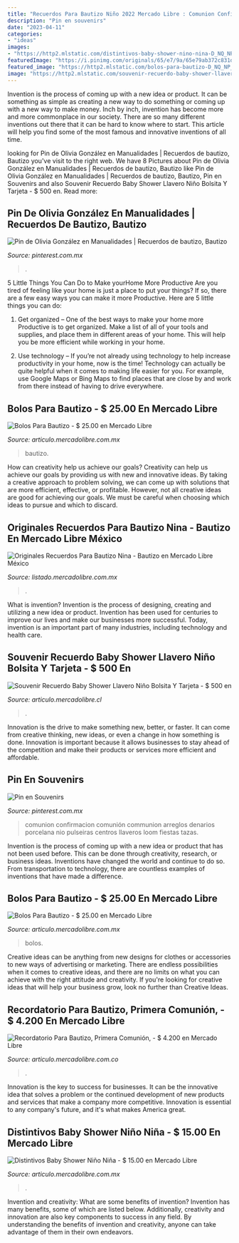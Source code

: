 ```yaml
---
title: "Recuerdos Para Bautizo Niño 2022 Mercado Libre : Comunion Confirmacion Comunión Communion Arreglos Denarios Porcelana Nio Pulseiras Centros Llaveros Loom Fiestas Tazas"
description: "Pin en souvenirs"
date: "2023-04-11"
categories:
- "ideas"
images:
- "https://http2.mlstatic.com/distintivos-baby-shower-nino-nina-D_NQ_NP_634867-MLM27027173632_032018-F.jpg"
featuredImage: "https://i.pinimg.com/originals/65/e7/9a/65e79ab372c831df717f056a5a4df8a5.jpg"
featured_image: "https://http2.mlstatic.com/bolos-para-bautizo-D_NQ_NP_168411-MLM20557108058_012016-F.jpg"
image: "https://http2.mlstatic.com/souvenir-recuerdo-baby-shower-llavero-nino-bolsita-y-tarjeta-D_NQ_NP_440411-MLC20534785618_012016-F.jpg"
---
```



Invention is the process of coming up with a new idea or product. It can be something as simple as creating a new way to do something or coming up with a new way to make money. Inch by inch, invention has become more and more commonplace in our society. There are so many different inventions out there that it can be hard to know where to start. This article will help you find some of the most famous and innovative inventions of all time.

	

		
looking for Pin de Olivia González en Manualidades | Recuerdos de bautizo, Bautizo you've visit to the right web. We have 8 Pictures about Pin de Olivia González en Manualidades | Recuerdos de bautizo, Bautizo like Pin de Olivia González en Manualidades | Recuerdos de bautizo, Bautizo, Pin en Souvenirs and also Souvenir Recuerdo Baby Shower Llavero Niño Bolsita Y Tarjeta - $ 500 en. Read more:
		
    
## Pin De Olivia González En Manualidades | Recuerdos De Bautizo, Bautizo

<img loading=lazy src="https://i.pinimg.com/originals/65/e7/9a/65e79ab372c831df717f056a5a4df8a5.jpg" onerror="this.onerror=null;this.src='https://tse4.mm.bing.net/th?id=OIP.PyKvyHEU5S5LuxKJ-a7_UAHaJ4&amp;pid=15.1';" alt="Pin de Olivia González en Manualidades | Recuerdos de bautizo, Bautizo">

_Source: pinterest.com.mx_

>. 

	

5 Little Things You Can Do to Make yourHome More Productive
Are you tired of feeling like your home is just a place to put your things? If so, there are a few easy ways you can make it more Productive. Here are 5 little things you can do:
1. Get organized – One of the best ways to make your home more Productive is to get organized. Make a list of all of your tools and supplies, and place them in different areas of your home. This will help you be more efficient while working in your home.

2. Use technology – If you’re not already using technology to help increase productivity in your home, now is the time! Technology can actually be quite helpful when it comes to making life easier for you. For example, use Google Maps or Bing Maps to find places that are close by and work from there instead of having to drive everywhere.


    
## Bolos Para Bautizo - $ 25.00 En Mercado Libre

<img loading=lazy src="https://http2.mlstatic.com/bolos-para-bautizo-D_NQ_NP_168411-MLM20557108058_012016-F.jpg" onerror="this.onerror=null;this.src='https://tse2.mm.bing.net/th?id=OIP.aC3mpvXt92b9-QnmPfVZwgHaFj&amp;pid=15.1';" alt="Bolos Para Bautizo - $ 25.00 en Mercado Libre">

_Source: articulo.mercadolibre.com.mx_

>bautizo. 

	

How can creativity help us achieve our goals?
Creativity can help us achieve our goals by providing us with new and innovative ideas. By taking a creative approach to problem solving, we can come up with solutions that are more efficient, effective, or profitable. However, not all creative ideas are good for achieving our goals. We must be careful when choosing which ideas to pursue and which to discard.

    
## Originales Recuerdos Para Bautizo Nina - Bautizo En Mercado Libre México

<img loading=lazy src="https://http2.mlstatic.com/D_Q_NP_962187-MLM26131745773_102017-Q.jpg" onerror="this.onerror=null;this.src='https://tse3.mm.bing.net/th?id=OIP.RmFegsUpAbL_JbYEtU4DQAAAAA&amp;pid=15.1';" alt="Originales Recuerdos Para Bautizo Nina - Bautizo en Mercado Libre México">

_Source: listado.mercadolibre.com.mx_

>. 

	

What is invention?
Invention is the process of designing, creating and utilizing a new idea or product. Invention has been used for centuries to improve our lives and make our businesses more successful. Today, invention is an important part of many industries, including technology and health care.

    
## Souvenir Recuerdo Baby Shower Llavero Niño Bolsita Y Tarjeta - $ 500 En

<img loading=lazy src="https://http2.mlstatic.com/souvenir-recuerdo-baby-shower-llavero-nino-bolsita-y-tarjeta-D_NQ_NP_440411-MLC20534785618_012016-F.jpg" onerror="this.onerror=null;this.src='https://tse2.mm.bing.net/th?id=OIP.XAn66aPrs3mzoT36Qfc_IAHaFj&amp;pid=15.1';" alt="Souvenir Recuerdo Baby Shower Llavero Niño Bolsita Y Tarjeta - $ 500 en">

_Source: articulo.mercadolibre.cl_

>. 

	

Innovation is the drive to make something new, better, or faster. It can come from creative thinking, new ideas, or even a change in how something is done. Innovation is important because it allows businesses to stay ahead of the competition and make their products or services more efficient and affordable.

    
## Pin En Souvenirs

<img loading=lazy src="https://i.pinimg.com/originals/ff/28/cc/ff28cca9e5a86633eab50cb080efd69c.jpg" onerror="this.onerror=null;this.src='https://tse2.mm.bing.net/th?id=OIP.GfP_u5-AJ9fuRj3NCLq5-wHaJ4&amp;pid=15.1';" alt="Pin en Souvenirs">

_Source: pinterest.com.mx_

>comunion confirmacion comunión communion arreglos denarios porcelana nio pulseiras centros llaveros loom fiestas tazas. 

	

Invention is the process of coming up with a new idea or product that has not been used before. This can be done through creativity, research, or business ideas. Inventions have changed the world and continue to do so. From transportation to technology, there are countless examples of inventions that have made a difference.

    
## Bolos Para Bautizo - $ 25.00 En Mercado Libre

<img loading=lazy src="https://http2.mlstatic.com/bolos-para-bautizo-D_NQ_NP_993511-MLM20557104962_012016-F.jpg" onerror="this.onerror=null;this.src='https://tse2.mm.bing.net/th?id=OIP.2C6UcmhefgzCNVtpHNwSrAHaFj&amp;pid=15.1';" alt="Bolos Para Bautizo - $ 25.00 en Mercado Libre">

_Source: articulo.mercadolibre.com.mx_

>bolos. 

	

Creative ideas can be anything from new designs for clothes or accessories to new ways of advertising or marketing. There are endless possibilities when it comes to creative ideas, and there are no limits on what you can achieve with the right attitude and creativity. If you're looking for creative ideas that will help your business grow, look no further than Creative Ideas.

    
## Recordatorio Para Bautizo, Primera Comunión, - $ 4.200 En Mercado Libre

<img loading=lazy src="https://http2.mlstatic.com/recordatorio-para-bautizo-primera-comunion-D_NQ_NP_573701-MCO20381933626_082015-F.jpg" onerror="this.onerror=null;this.src='https://tse3.mm.bing.net/th?id=OIP.bdkoX_5KCPDKkkiDZXVp_QHaFj&amp;pid=15.1';" alt="Recordatorio Para Bautizo, Primera Comunión, - $ 4.200 en Mercado Libre">

_Source: articulo.mercadolibre.com.co_

>. 

	

Innovation is the key to success for businesses. It can be the innovative idea that solves a problem or the continued development of new products and services that make a company more competitive. Innovation is essential to any company's future, and it's what makes America great.

    
## Distintivos Baby Shower Niño Niña - $ 15.00 En Mercado Libre

<img loading=lazy src="https://http2.mlstatic.com/distintivos-baby-shower-nino-nina-D_NQ_NP_634867-MLM27027173632_032018-F.jpg" onerror="this.onerror=null;this.src='https://tse2.mm.bing.net/th?id=OIP.3lU-96WHmNuy1IZSUa8n7wHaFj&amp;pid=15.1';" alt="Distintivos Baby Shower Niño Niña - $ 15.00 en Mercado Libre">

_Source: articulo.mercadolibre.com.mx_

>. 

	

Invention and creativity: What are some benefits of invention?
Invention has many benefits, some of which are listed below. Additionally, creativity and innovation are also key components to success in any field. By understanding the benefits of invention and creativity, anyone can take advantage of them in their own endeavors.

